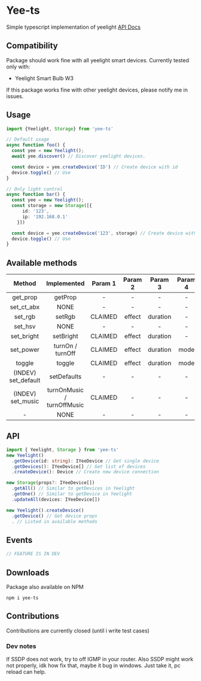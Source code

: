 # Yee-ts
Simple typescript implementation of yeelight [API Docs](https://www.yeelight.com/download/Yeelight_Inter-Operation_Spec.pdf)

## Compatibility
Package should work fine with all yeelight smart devices. Currently tested only with:
+ Yeelight Smart Bulb W3

If this package works fine with other yeelight devices, please notify me in issues.

## Usage
```ts
import {Yeelight, Storage} from 'yee-ts'

// Default usage
async function foo() {
  const yee = new Yeelight();
  await yee.discover() // Discover yeelight devices.

  const device = yee.createDevice('ID') // Create device with id
  device.toggle() // Use
}

// Only light control
async function bar() {
  const yee = new Yeelight();
  const storage = new Storage([{
      id: '123',
      ip: '192.168.0.1'
    }])

  const device = yee.createDevice('123', storage) // Create device with id
  device.toggle() // Use
}
```

## Available methods
| Method | Implemented | Param 1 | Param 2 | Param 3 | Param 4 |
| :---: | :---: | :---: | :---: | :---: | :---: |
| get_prop | getProp | - | - | - | - |
| set_ct_abx | NONE | - | - | - | - |
| set_rgb | setRgb | CLAIMED | effect | duration | - |
| set_hsv | NONE | - | - | - | - |
| set_bright | setBright | CLAIMED | effect | duration | - |
| set_power | turnOn / turnOff | CLAIMED | effect | duration | mode |
| toggle | toggle | CLAIMED | effect | duration | mode |
| (INDEV) set_default | setDefaults | - | - | - | - |
| (INDEV) set_music | turnOnMusic / turnOffMusic | CLAIMED | - | - | - |
| - | NONE | - | - | - | - |

## API
```ts
import { Yeelight, Storage } from 'yee-ts'
new Yeelight()
  .getDevice(id: string): IYeeDevice // Get single device
  .getDevices(): IYeeDevice[] // Get list of devices
  .createDevice(): Device // Create new device connection

new Storage(props?: IYeeDevice[])
  .getAll() // Similar to getDevices in Yeelight
  .getOne() // Similar to getDevice in Yeelight
  .updateAll(devices: IYeeDevice[])

new Yeelight().createDevice()
  .getDevice() // Get device props
  . // Listed in available methods
```

## Events
```ts
// FEATURE IS IN DEV
```

## Downloads
Package also available on NPM
```
npm i yee-ts
```

## Contributions
Contributions are currently closed (until i write test cases)

### Dev notes
If SSDP does not work, try to off IGMP in your router. Also SSDP might work not properly, idk how fix that, maybe it bug in windows. Just take it, pc reload can help.